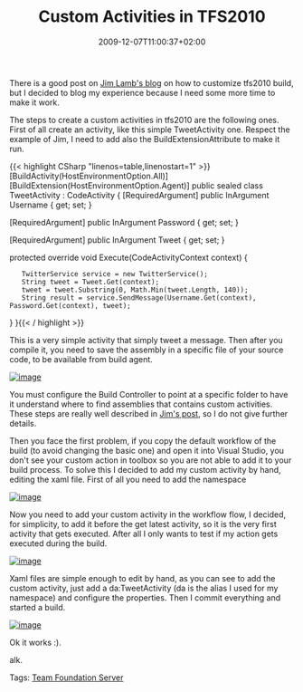 ﻿---
title: "Custom Activities in TFS2010"
description: ""
date: 2009-12-07T11:00:37+02:00
draft: false
tags: [Tfs,TFS Build,workflow]
categories: [Tfs]
---
There is a good post on [Jim Lamb's blog](http://blogs.msdn.com/jimlamb/archive/2009/11/18/how-to-create-a-custom-workflow-activity-for-tfs-build-2010.aspx) on how to customize tfs2010 build, but I decided to blog my experience because I need some more time to make it work.

The steps to create a custom activities in tfs2010 are the following ones. First of all create an activity, like this simple TweetActivity one. Respect the example of Jim, I need to add also the BuildExtensionAttribute to make it run.

{{< highlight CSharp "linenos=table,linenostart=1" >}}
[BuildActivity(HostEnvironmentOption.All)]
[BuildExtension(HostEnvironmentOption.Agent)]
public sealed class TweetActivity : CodeActivity
{
   [RequiredArgument]
   public InArgument<string> Username { get; set; }

   [RequiredArgument]
   public InArgument<string> Password { get; set; }

   [RequiredArgument]
   public InArgument<string> Tweet { get; set; }

   protected override void Execute(CodeActivityContext context)
   {

       TwitterService service = new TwitterService();
       String tweet = Tweet.Get(context);
       tweet = tweet.Substring(0, Math.Min(tweet.Length, 140));
       String result = service.SendMessage(Username.Get(context), Password.Get(context), tweet);
   }
}{{< / highlight >}}

<!-- Code inserted with Steve Dunn's Windows Live Writer Code Formatter Plugin.  http://dunnhq.com -->

This is a very simple activity that simply tweet a message. Then after you compile it, you need to save the assembly in a specific file of your source code, to be available from build agent.

[![image](https://www.codewrecks.com/blog/wp-content/uploads/2009/12/image_thumb.png "image")](https://www.codewrecks.com/blog/wp-content/uploads/2009/12/image.png)

You must configure the Build Controller to point at a specific folder to have it understand where to find assemblies that contains custom activities. These steps are really well described in [Jim's post](http://blogs.msdn.com/jimlamb/archive/2009/11/18/how-to-create-a-custom-workflow-activity-for-tfs-build-2010.aspx), so I do not give further details.

Then you face the first problem, if you copy the default workflow of the build (to avoid changing the basic one) and open it into Visual Studio, you don't see your custom action in toolbox so you are not able to add it to your build process. To solve this I decided to add my custom activity by hand, editing the xaml file. First of all you need to add the namespace

[![image](https://www.codewrecks.com/blog/wp-content/uploads/2009/12/image_thumb1.png "image")](https://www.codewrecks.com/blog/wp-content/uploads/2009/12/image1.png)

Now you need to add your custom activity in the workflow flow, I decided, for simplicity, to add it before the get latest activity, so it is the very first activity that gets executed. After all I only wants to test if my action gets executed during the build.

[![image](https://www.codewrecks.com/blog/wp-content/uploads/2009/12/image_thumb2.png "image")](https://www.codewrecks.com/blog/wp-content/uploads/2009/12/image2.png)

Xaml files are simple enough to edit by hand, as you can see to add the custom activity, just add a da:TweetActivity (da is the alias I used for my namespace) and configure the properties. Then I commit everything and started a build.

[![image](https://www.codewrecks.com/blog/wp-content/uploads/2009/12/image_thumb3.png "image")](https://www.codewrecks.com/blog/wp-content/uploads/2009/12/image3.png)

Ok it works :).

alk.

Tags: [Team Foundation Server](http://technorati.com/tag/Team%20Foundation%20Server)
